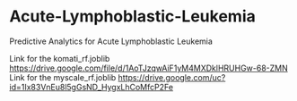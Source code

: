 # Acute-Lymphoblastic-Leukemia
Predictive Analytics for Acute Lymphoblastic Leukemia

Link for the komati_rf.joblib https://drive.google.com/file/d/1AoTJzqwAiF1yM4MXDklHRUHGw-68-ZMN
Link for the myscale_rf.joblib https://drive.google.com/uc?id=1Ix83VnEu8l5gGsND_HygxLhCoMfcP2Fe
